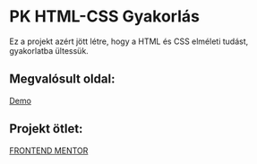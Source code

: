 # PK HTML-CSS Gyakorlás

Ez a projekt azért jött létre, hogy a HTML és CSS elméleti tudást, gyakorlatba ültessük.

## Megvalósult oldal: 
[Demo](https://github.com/Thomas-Horvath/PK_landingPage_gyakorlas)

## Projekt ötlet: 
[FRONTEND MENTOR](https://www.frontendmentor.io/challenges/fylo-dark-theme-landing-page-5ca5f2d21e82137ec91a50fd)



